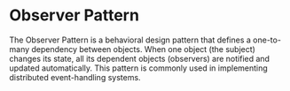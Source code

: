 # Observer Pattern

The Observer Pattern is a behavioral design pattern that defines a one-to-many dependency between objects. When one object (the subject) changes its state, all its dependent objects (observers) are notified and updated automatically. This pattern is commonly used in implementing distributed event-handling systems.
